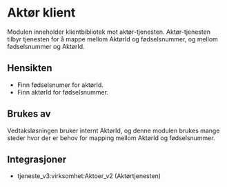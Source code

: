 # Aktør klient

Modulen inneholder klientbibliotek mot aktør-tjenesten. Aktør-tjenesten tilbyr tjenesten for å mappe mellom AktørId og fødselsnummer, og mellom fødselsnummer og AktørId.

## Hensikten

* Finn fødselsnumer for aktørId.
* Finn aktørId for fødselsnummer.

## Brukes av

Vedtaksløsningen bruker internt AktørId, og denne modulen brukes mange steder hvor der er behov for mapping mellom AktørId og fødselsnummer.

## Integrasjoner

* tjeneste_v3:virksomhet:Aktoer_v2 (Aktørtjenesten)